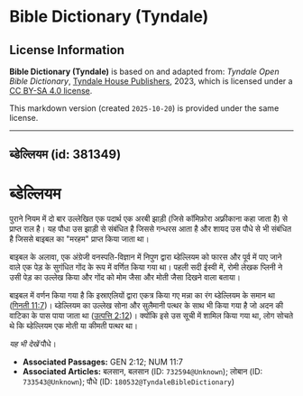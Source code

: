 # Bible Dictionary (Tyndale)

## License Information

**Bible Dictionary (Tyndale)** is based on and adapted from: _Tyndale Open Bible Dictionary_, [Tyndale House Publishers](https://tyndaleopenresources.com/), 2023, which is licensed under a [CC BY-SA 4.0 license](https://creativecommons.org/licenses/by-sa/4.0/legalcode.en).

This markdown version (created `2025-10-20`) is provided under the same license.



--------------------------------

## ब्डेल्लियम (id: 381349)

ब्डेल्लियम
==========

पुराने नियम में दो बार उल्लेखित एक पदार्थ एक अरबी झाड़ी (जिसे कॉमिफ़ोरा अफ़्रीकाना कहा जाता है) से प्राप्त राल है। यह पौधा उस झाड़ी से संबंधित है जिससे गन्धरस आता है और शायद उस पौधे से भी संबंधित है जिससे बाइबल का "मरहम" प्राप्त किया जाता था।

बाइबल के अलावा, एक अंग्रेजी वनस्‍पति\-विज्ञान में निपुण द्वारा ब्डेल्लियम को फारस और पूर्व में पाए जाने वाले एक पेड़ के सुगंधित गोंद के रूप में वर्णित किया गया था। पहली सदी ईस्वी में, रोमी लेखक प्लिनी ने उसी पेड़ का उल्लेख किया और गोंद को मोम जैसा और मोती जैसा दिखने वाला बताया।

बाइबल में वर्णन किया गया है कि इस्राएलियों द्वारा एकत्र किया गए मन्ना का रंग ब्डेल्लियम के समान था ([गिनती 11:7](https://ref.ly/Num11:7))। ब्डेल्लियम का उल्लेख सोना और सुलैमानी पत्थर के साथ भी किया गया है जो अदन की वाटिका के पास पाया जाता था ([उत्पत्ति 2:12](https://ref.ly/Gen2:12))। क्योंकि इसे उस सूची में शामिल किया गया था, लोग सोचते थे कि ब्डेल्लियम एक मोती या कीमती पत्थर था।

*यह भी देखें* पौधे।

* **Associated Passages:** GEN 2:12; NUM 11:7
* **Associated Articles:** बलसान, बलसान (ID: `732594@Unknown`); लोबान (ID: `733543@Unknown`); पौधे (ID: `180532@TyndaleBibleDictionary`)

